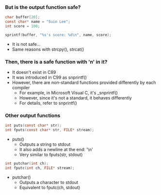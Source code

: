 ### But is the output function safe?
```c
char buffer[20];
const char* name = "Suin Lee";
int score = 100;

sprintf(buffer, "%s's score: %d\n", name, score);
```
- It is not safe...
- Same reasons with strcpy(), strcat()



### Then, there is a safe function with 'n' in it?
- It doesn't exist in C89
- It was introduced in C99 as snprintf()
- However, there are non-standard functions provided differently by each compiler
    - For example, in Microsoft Visual C, it's _snprintf()
    - However, since it's not a standard, it behaves differently
    - For details, refer to snprintf()



### Other output functions
```c
int puts(const char* str);
int fputs(const char* str, FILE* stream);
```

- puts()
    - Outputs a string to stdout
    - It also adds a newline at the end: '\n'
    - Very similar to fputs(str, stdout)
```c
int putchar(int ch);
int fputc(int ch, FILE* stream);
```
- putchar()
    - Outputs a character to stdout
    - Equivalent to fputc(ch, stdout)